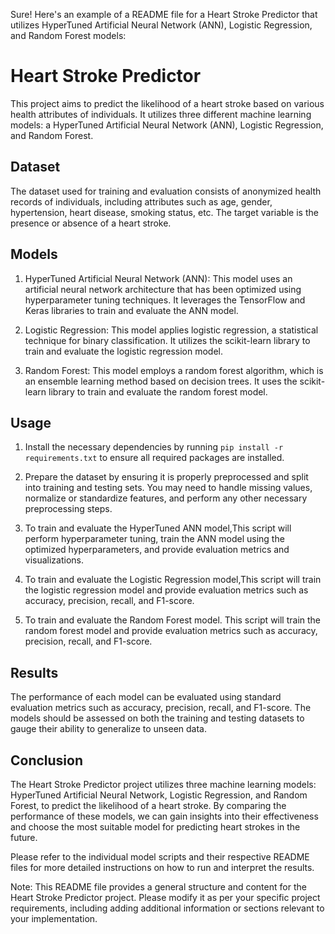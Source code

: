 Sure! Here's an example of a README file for a Heart Stroke Predictor that utilizes HyperTuned Artificial Neural Network (ANN), Logistic Regression, and Random Forest models:

# Heart Stroke Predictor

This project aims to predict the likelihood of a heart stroke based on various health attributes of individuals. It utilizes three different machine learning models: a HyperTuned Artificial Neural Network (ANN), Logistic Regression, and Random Forest.

## Dataset

The dataset used for training and evaluation consists of anonymized health records of individuals, including attributes such as age, gender, hypertension, heart disease, smoking status, etc. The target variable is the presence or absence of a heart stroke.

## Models

1. HyperTuned Artificial Neural Network (ANN): This model uses an artificial neural network architecture that has been optimized using hyperparameter tuning techniques. It leverages the TensorFlow and Keras libraries to train and evaluate the ANN model.

2. Logistic Regression: This model applies logistic regression, a statistical technique for binary classification. It utilizes the scikit-learn library to train and evaluate the logistic regression model.

3. Random Forest: This model employs a random forest algorithm, which is an ensemble learning method based on decision trees. It uses the scikit-learn library to train and evaluate the random forest model.

## Usage

1. Install the necessary dependencies by running `pip install -r requirements.txt` to ensure all required packages are installed.

2. Prepare the dataset by ensuring it is properly preprocessed and split into training and testing sets. You may need to handle missing values, normalize or standardize features, and perform any other necessary preprocessing steps.

3. To train and evaluate the HyperTuned ANN model,This script will perform hyperparameter tuning, train the ANN model using the optimized hyperparameters, and provide evaluation metrics and visualizations.

4. To train and evaluate the Logistic Regression model,This script will train the logistic regression model and provide evaluation metrics such as accuracy, precision, recall, and F1-score.

5. To train and evaluate the Random Forest model. This script will train the random forest model and provide evaluation metrics such as accuracy, precision, recall, and F1-score.

## Results

The performance of each model can be evaluated using standard evaluation metrics such as accuracy, precision, recall, and F1-score. The models should be assessed on both the training and testing datasets to gauge their ability to generalize to unseen data.

## Conclusion

The Heart Stroke Predictor project utilizes three machine learning models: HyperTuned Artificial Neural Network, Logistic Regression, and Random Forest, to predict the likelihood of a heart stroke. By comparing the performance of these models, we can gain insights into their effectiveness and choose the most suitable model for predicting heart strokes in the future.

Please refer to the individual model scripts and their respective README files for more detailed instructions on how to run and interpret the results.

Note: This README file provides a general structure and content for the Heart Stroke Predictor project. Please modify it as per your specific project requirements, including adding additional information or sections relevant to your implementation.
